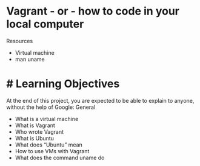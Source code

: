 # Vagrant - or - how to code in your local computer

Resources

   * Virtual machine
   * man uname

# # Learning Objectives

At the end of this project, you are expected to be able to explain to anyone, without the help of Google:
General

   * What is a virtual machine
   * What is Vagrant
   * Who wrote Vagrant
   * What is Ubuntu
   * What does “Ubuntu” mean
   * How to use VMs with Vagrant
   * What does the command uname do
